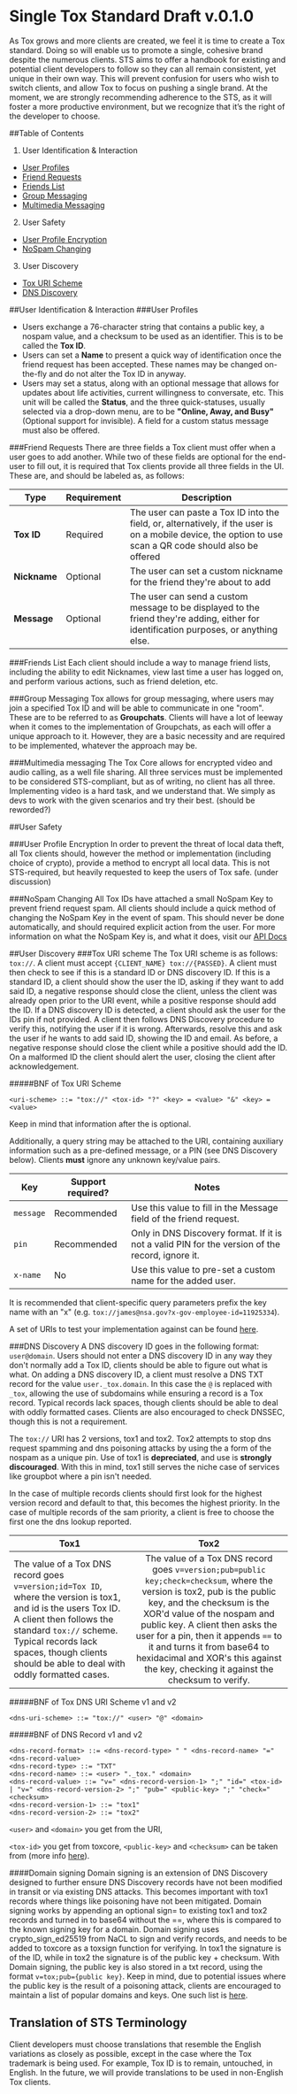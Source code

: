 Single Tox Standard Draft v.0.1.0
===
As Tox grows and more clients are created, we feel it is time to  create a Tox standard. Doing so will enable us to promote a single, cohesive brand despite the numerous clients. STS aims to offer a handbook for existing and potential client developers to follow so they can all remain consistent, yet unique in their own way. This will prevent confusion for users who wish to switch clients, and allow Tox to focus on pushing a single brand. At the moment, we are strongly recommending adherence to the STS, as it will foster a more productive environment, but we recognize that it’s the right of the developer to choose.

##Table of Contents

1. User Identification & Interaction
  * [User Profiles](#user-identification--interaction)
  * [Friend Requests](#user-profiles)
  * [Friends List](#friends-list)
  * [Group Messaging](#group-messaging)
  * [Multimedia Messaging](#multimedia-messaging)
2. User Safety
  * [User Profile Encryption](#user-profile-encryption)
  * [NoSpam Changing](#nospam-changing)
3. User Discovery
  * [Tox URI Scheme](#tox-uri-scheme)
  * [DNS Discovery](#dns-discovery)


##User Identification & Interaction
###User Profiles
- Users exchange a 76-character string that contains a public key, a nospam value, and a checksum to be used as an identifier. This is to be called the **Tox ID**.
- Users can set a **Name** to present a quick way of identification once the friend request has been accepted. These names may be changed on-the-fly and do not alter the Tox ID in anyway.
- Users may set a status, along with an optional message that allows for updates about life activities, current willingness to conversate, etc. This unit will be called the **Status**, and the three quick-statuses, usually selected via a drop-down menu, are to be  **"Online, Away, and Busy"** (Optional support for invisible). A field for a custom status message must also be offered.

###Friend Requests
There are three fields a Tox client must offer when a user goes to add another. While two of these fields are optional for the end-user to fill out, it is required that Tox clients provide all three fields in the UI. These are, and should be labeled as, as follows:

| Type | Requirement | Description
| --- | --- | ---
| **Tox ID** | Required | The user can paste a Tox ID into the field, or, alternatively, if the user is on a mobile device, the option to use scan a QR code should also be offered
| **Nickname** | Optional | The user can set a custom nickname for the friend they're about to add  
| **Message** | Optional | The user can send a custom message to be displayed to the friend they're adding, either for identification purposes, or anything else.

###Friends List
Each client should include a way to manage friend lists, including the ability to edit Nicknames, view last time a user has logged on, and perform various actions, such as friend deletion, etc.

###Group Messaging
Tox allows for group messaging, where users may join a specified Tox ID and will be able to communicate in one "room". These are to be referred to as **Groupchats**. Clients will have a lot of leeway when it comes to the implementation of Groupchats, as each will offer a unique approach to it. However, they are a basic necessity and are required to be implemented, whatever the approach may be.

###Multimedia messaging
The Tox Core allows for encrypted video and audio calling, as a well file sharing. All three services must be implemented to be considered STS-compliant, but as of writing, no client has all three. Implementing video is a hard task, and we understand that. We simply as devs to work with the given scenarios and try their best. (should be reworded?)


##User Safety

###User Profile Encryption
In order to prevent the threat of local data theft, all Tox clients should, however the method or implementation (including choice of crypto), provide a method to encrypt all local data. This is not STS-required, but heavily requested to keep the users of Tox safe. (under discussion)

###NoSpam Changing
All Tox IDs have attached a small NoSpam Key to prevent friend request spam. All clients should include a quick method of changing the NoSpam Key in the event of spam. This should never be done automatically, and should required explicit action from the user. For more information on what the NoSpam Key is, and what it does, visit our [API Docs](http://api.libtoxcore.so)



##User Discovery
###Tox URI scheme
The Tox URI scheme is as follows: `tox://`. A client must accept `{CLIENT_NAME} tox://{PASSED}`. A client must then check to see if this is a standard ID or DNS discovery ID. If this is a standard ID, a client should show the user the ID, asking if they want to add said ID, a negative response should close the client, unless the client was already open prior to the URI event, while a positive response should add the ID. If a DNS discovery ID is detected, a client should ask the user for the IDs pin if not provided. A client then follows DNS Discovery procedure to verify this, notifying the user if it is wrong. Afterwards, resolve this and ask the user if he wants to add said ID, showing the ID and email. As before, a negative response should close the client while a positive should add the ID. On a malformed ID the client should alert the user, closing the client after acknowledgement.

#####BNF of Tox URI Scheme
```
<uri-scheme> ::= "tox://" <tox-id> "?" <key> = <value> "&" <key> = <value>
```
Keep in mind that information after the <tox-id> is optional.

Additionally, a query string may be attached to the URI, containing auxiliary information such as a pre-defined message, or a PIN (see DNS Discovery below). Clients **must** ignore any unknown key/value pairs.

| Key         | Support required? | Notes                                                              |
| ----------- | ----------------- | ------------------------------------------------------------------ |
| `message`   | Recommended       | Use this value to fill in the Message field of the friend request. |
| `pin    `   | Recommended       | Only in DNS Discovery format. If it is not a valid PIN for the version of the record, ignore it. |
| `x-name `   | No                | Use this value to pre-set a custom name for the added user.        |

It is recommended that client-specific query parameters prefix the key name with an "x" (e.g. `tox://james@nsa.gov?x-gov-employee-id=11925334`).

A set of URIs to test your implementation against can be found [here](https://kirara.ca/toxurl_testcases.html).

###DNS Discovery
A DNS discovery ID goes in the following format: `user@domain`. Users should not enter a DNS discovery ID in any way they don't normally add a Tox ID, clients should be able to figure out what is what. On adding a DNS discovery ID, a client must resolve a DNS TXT record for the value `user._tox.domain`. In this case the `@` is replaced with `_tox`, allowing the use of subdomains while ensuring a record is a Tox record. Typical records lack spaces, though clients should be able to deal with oddly formatted cases. Clients are also encouraged to check DNSSEC, though this is not a requirement.

The `tox://` URI has 2 versions, tox1 and tox2. Tox2 attempts to stop dns request spamming and dns poisoning attacks by using the a form of the nospam as a unique pin. Use of tox1 is **depreciated**, and use is **strongly discouraged**. With this in mind, tox1 still serves the niche case of services like groupbot where a pin isn't needed.

In the case of multiple records clients should first look for the highest version record and default to that, this becomes the highest priority. In the case of multiple records of the sam priority, a client is free to choose the first one the dns lookup reported.

| Tox1        | Tox2          |
| ------------- |:-------------:|
| The value of a Tox DNS record goes `v=version;id=Tox ID`, where the version is tox1, and id is the users Tox ID. A client then follows the standard `tox://` scheme. Typical records lack spaces, though clients should be able to deal with oddly formatted cases.      | The value of a Tox DNS record goes `v=version;pub=public key;check=checksum`, where the version is tox2, pub is the public key, and the checksum is the XOR'd value of the nospam and public key. A client then asks the user for a pin, then it appends `==` to it and turns it from base64 to hexidacimal and XOR's this against the key, checking it against the checksum to verify. |


#####BNF of Tox DNS URI Scheme v1 and v2

```
<dns-uri-scheme> ::= "tox://" <user> "@" <domain>
```

#####BNF of DNS Record v1 and v2

```
<dns-record-format> ::= <dns-record-type> " " <dns-record-name> "=" <dns-record-value>
<dns-record-type> ::= "TXT"
<dns-record-name> ::= <user> "._tox." <domain>
<dns-record-value> ::= "v=" <dns-record-version-1> ";" "id=" <tox-id> | "v=" <dns-record-version-2> ";" "pub=" <public-key> ";" "check=" <checksum>
<dns-record-version-1> ::= "tox1"
<dns-record-version-2> ::= "tox2"
```

`<user>` and `<domain>` you get from the URI,

`<tox-id>` you get from toxcore, `<public-key>` and `<checksum>` can be taken from <tox-id> (more info [here](http://api.libtoxcore.so/core_concepts.html#the-tox-id)).

####Domain signing
Domain signing is an extension of DNS Discovery designed to further ensure DNS Discovery records have not been modified in transit or via existing DNS attacks. This becomes important with tox1 records where things like poisoning have not been mitigated. Domain signing works by appending an optional sign= to existing tox1 and tox2 records and turned in to base64 without the ==, where this is compared to the known signing key for a domain. Domain signing uses crypto_sign_ed25519 from NaCL to sign and verify records, and needs to be added to toxcore as a toxsign function for verifying. In tox1 the signature is of the ID, while in tox2 the signature is of the public key + checksum. With Domain signing, the public key is also stored in a txt record, using the format ```v=tox;pub={public key}```. Keep in mind, due to potential issues where the public key is the result of a poisoning attack, clients are encouraged to maintain a list of popular domains and keys. One such list is [here](http://wiki.tox.im/Domain_keys).

##


## Translation of STS Terminology
Client developers must choose translations that resemble the English variations as closely as possible, except in the case where the Tox trademark is being used. For example, Tox ID is to remain, untouched, in English. In the future, we will provide translations to be used in non-English Tox clients.
